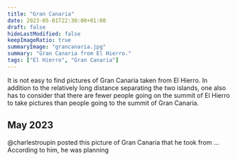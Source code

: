 ```yaml
---
title: "Gran Canaria"
date: 2023-05-01T22:30:00+01:00
draft: false
hideLastModified: false
keepImageRatio: true
summaryImage: "grancanaria.jpg"
summary: "Gran Canaria from El Hierro."
tags: ["El Hierro", "Gran Canaria"]
---
```



It is not easy to find pictures of Gran Canaria taken from El Hierro. 
In addition to the relatively long distance separating the two islands, one also has to consider that there are fewer people going on the summit of El Hierro to take pictures than people going to the summit of Gran Canaria.

## May 2023

@charlestroupin posted this picture of Gran Canaria that he took from ...
According to him, he was planning 




